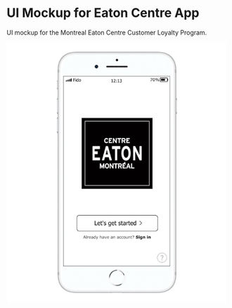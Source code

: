 # UI Mockup for Eaton Centre App
UI mockup for the Montreal Eaton Centre Customer Loyalty Program.

<img src="https://github.com/talha-riaz/UI-mockup-EatonApp/blob/master/img/Welcome.png" alt="Welcome" width="500" height="590">
